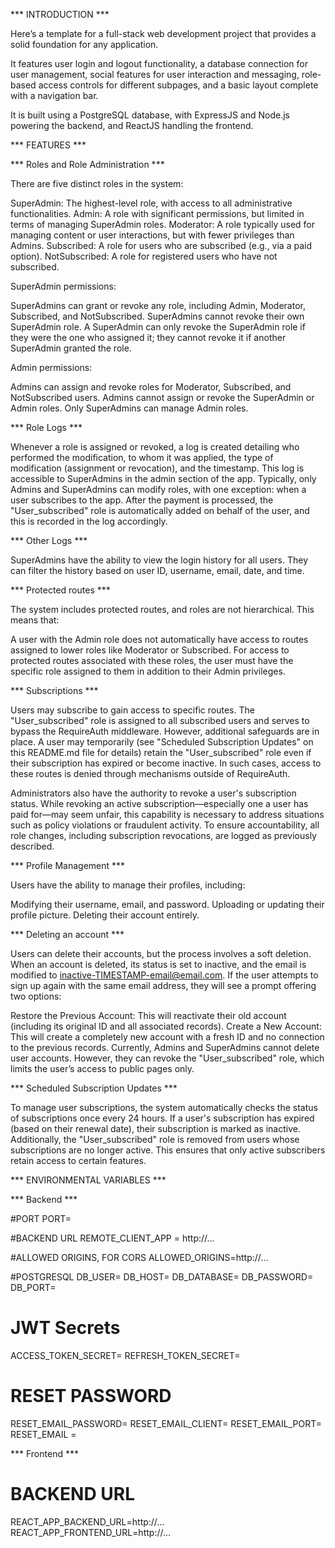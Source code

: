 *** INTRODUCTION ***

Here’s a template for a full-stack web development project that provides a solid foundation for any application.

It features user login and logout functionality, a database connection for user management, social features for user interaction and messaging, role-based access controls for different subpages, and a basic layout complete with a navigation bar.

It is built using a PostgreSQL database, with ExpressJS and Node.js powering the backend, and ReactJS handling the frontend.

*** FEATURES ***

  *** Roles and Role Administration ***

There are five distinct roles in the system:

SuperAdmin: The highest-level role, with access to all administrative functionalities.
Admin: A role with significant permissions, but limited in terms of managing SuperAdmin roles.
Moderator: A role typically used for managing content or user interactions, but with fewer privileges than Admins.
Subscribed: A role for users who are subscribed (e.g., via a paid option).
NotSubscribed: A role for registered users who have not subscribed.

SuperAdmin permissions:

SuperAdmins can grant or revoke any role, including Admin, Moderator, Subscribed, and NotSubscribed.
SuperAdmins cannot revoke their own SuperAdmin role.
A SuperAdmin can only revoke the SuperAdmin role if they were the one who assigned it; they cannot revoke it if another SuperAdmin granted the role.

Admin permissions:

Admins can assign and revoke roles for Moderator, Subscribed, and NotSubscribed users.
Admins cannot assign or revoke the SuperAdmin or Admin roles. Only SuperAdmins can manage Admin roles.

  *** Role Logs ***

Whenever a role is assigned or revoked, a log is created detailing who performed the modification, to whom it was applied, the type of modification (assignment or revocation), and the timestamp. This log is accessible to SuperAdmins in the admin section of the app. Typically, only Admins and SuperAdmins can modify roles, with one exception: when a user subscribes to the app. After the payment is processed, the "User_subscribed" role is automatically added on behalf of the user, and this is recorded in the log accordingly.

 *** Other Logs ***

SuperAdmins have the ability to view the login history for all users. They can filter the history based on user ID, username, email, date, and time.


  *** Protected routes ***

The system includes protected routes, and roles are not hierarchical. This means that:

A user with the Admin role does not automatically have access to routes assigned to lower roles like Moderator or Subscribed.
For access to protected routes associated with these roles, the user must have the specific role assigned to them in addition to their Admin privileges.

  *** Subscriptions ***

Users may subscribe to gain access to specific routes. The "User_subscribed" role is assigned to all subscribed users and serves to bypass the RequireAuth middleware. However, additional safeguards are in place. A user may temporarily (see "Scheduled Subscription Updates" on this README.md file for details) retain the "User_subscribed" role even if their subscription has expired or become inactive. In such cases, access to these routes is denied through mechanisms outside of RequireAuth.

Administrators also have the authority to revoke a user's subscription status. While revoking an active subscription—especially one a user has paid for—may seem unfair, this capability is necessary to address situations such as policy violations or fraudulent activity. To ensure accountability, all role changes, including subscription revocations, are logged as previously described.

  *** Profile Management ***

Users have the ability to manage their profiles, including:

Modifying their username, email, and password.
Uploading or updating their profile picture.
Deleting their account entirely.

  *** Deleting an account ***

Users can delete their accounts, but the process involves a soft deletion. When an account is deleted, its status is set to inactive, and the email is modified to inactive-TIMESTAMP-email@email.com. If the user attempts to sign up again with the same email address, they will see a prompt offering two options:

Restore the Previous Account: This will reactivate their old account (including its original ID and all associated records).
Create a New Account: This will create a completely new account with a fresh ID and no connection to the previous records.
Currently, Admins and SuperAdmins cannot delete user accounts. However, they can revoke the "User_subscribed" role, which limits the user’s access to public pages only.

*** Scheduled Subscription Updates ***

To manage user subscriptions, the system automatically checks the status of subscriptions once every 24 hours. If a user's subscription has expired (based on their renewal date), their subscription is marked as inactive. Additionally, the "User_subscribed" role is removed from users whose subscriptions are no longer active. This ensures that only active subscribers retain access to certain features.

*** ENVIRONMENTAL VARIABLES ***

  *** Backend ***

  #PORT
PORT=

#BACKEND URL
REMOTE_CLIENT_APP = http://...

#ALLOWED ORIGINS, FOR CORS
ALLOWED_ORIGINS=http://...

#POSTGRESQL
DB_USER=
DB_HOST=
DB_DATABASE=
DB_PASSWORD=
DB_PORT=

# JWT Secrets 
ACCESS_TOKEN_SECRET=
REFRESH_TOKEN_SECRET=

# RESET PASSWORD
RESET_EMAIL_PASSWORD=
RESET_EMAIL_CLIENT=
RESET_EMAIL_PORT=
RESET_EMAIL = 

  *** Frontend ***

# BACKEND URL

REACT_APP_BACKEND_URL=http://...
REACT_APP_FRONTEND_URL=http://...